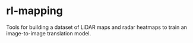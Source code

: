 # rl-mapping

Tools for building a dataset of LiDAR maps and radar heatmaps to train an image-to-image translation model.
